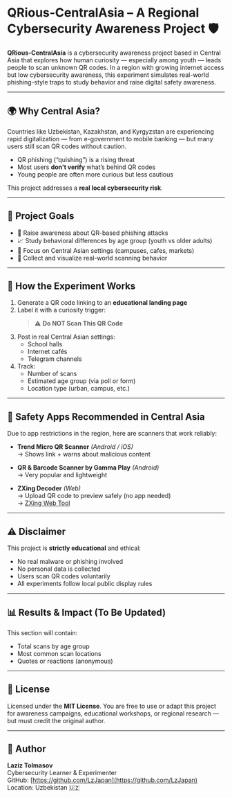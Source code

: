 # QRious-CentralAsia – A Regional Cybersecurity Awareness Project 🛡️

**QRious-CentralAsia** is a cybersecurity awareness project based in Central Asia that explores how human curiosity — especially among youth — leads people to scan unknown QR codes. In a region with growing internet access but low cybersecurity awareness, this experiment simulates real-world phishing-style traps to study behavior and raise digital safety awareness.

---

## 🌍 Why Central Asia?

Countries like Uzbekistan, Kazakhstan, and Kyrgyzstan are experiencing rapid digitalization — from e-government to mobile banking — but many users still scan QR codes without caution.

- QR phishing (“quishing”) is a rising threat
- Most users **don’t verify** what’s behind QR codes
- Young people are often more curious but less cautious

This project addresses a **real local cybersecurity risk**.

---

## 🎯 Project Goals

- 🧠 Raise awareness about QR-based phishing attacks  
- 📈 Study behavioral differences by age group (youth vs older adults)  
- 📍 Focus on Central Asian settings (campuses, cafes, markets)  
- 🧪 Collect and visualize real-world scanning behavior

---

## 🧪 How the Experiment Works

1. Generate a QR code linking to an **educational landing page**
2. Label it with a curiosity trigger:  
   > ⚠️ **Do NOT Scan This QR Code**  
3. Post in real Central Asian settings:  
   - School halls  
   - Internet cafés  
   - Telegram channels  
4. Track:
   - Number of scans  
   - Estimated age group (via poll or form)
   - Location type (urban, campus, etc.)

---

## 📱 Safety Apps Recommended in Central Asia

Due to app restrictions in the region, here are scanners that work reliably:

- **Trend Micro QR Scanner** *(Android / iOS)*  
  → Shows link + warns about malicious content

- **QR & Barcode Scanner by Gamma Play** *(Android)*  
  → Very popular and lightweight

- **ZXing Decoder** *(Web)*  
  → Upload QR code to preview safely (no app needed)  
  → [ZXing Web Tool](https://zxing.org/w/decode.jspx)

---

## ⚠️ Disclaimer

This project is **strictly educational** and ethical:  
- No real malware or phishing involved  
- No personal data is collected  
- Users scan QR codes voluntarily  
- All experiments follow local public display rules

---

## 📊 Results & Impact (To Be Updated)

This section will contain:
- Total scans by age group
- Most common scan locations
- Quotes or reactions (anonymous)

---

## 📜 License

Licensed under the **MIT License**. You are free to use or adapt this project for awareness campaigns, educational workshops, or regional research — but must credit the original author.

---

## 🙋 Author

**Laziz Tolmasov**  
Cybersecurity Learner & Experimenter  
GitHub: [https://github.com/LzJapan](https://github.com/LzJapan)  
Location: Uzbekistan 🇺🇿

